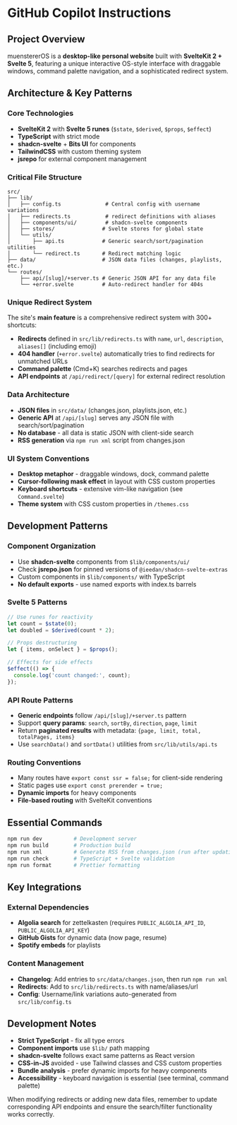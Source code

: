 # GitHub Copilot Instructions

## Project Overview

muenstererOS is a **desktop-like personal website** built with **SvelteKit 2 + Svelte 5**, featuring a unique interactive OS-style interface with draggable windows, command palette navigation, and a sophisticated redirect system.

## Architecture & Key Patterns

### Core Technologies
- **SvelteKit 2** with **Svelte 5 runes** (`$state`, `$derived`, `$props`, `$effect`)
- **TypeScript** with strict mode
- **shadcn-svelte** + **Bits UI** for components
- **TailwindCSS** with custom theming system
- **jsrepo** for external component management

### Critical File Structure
```
src/
├── lib/
│   ├── config.ts              # Central config with username variations
│   ├── redirects.ts           # redirect definitions with aliases
│   ├── components/ui/         # shadcn-svelte components
│   ├── stores/               # Svelte stores for global state
│   └── utils/
│       ├── api.ts            # Generic search/sort/pagination utilities
│       └── redirect.ts       # Redirect matching logic
├── data/                     # JSON data files (changes, playlists, etc.)
└── routes/
    ├── api/[slug]/+server.ts # Generic JSON API for any data file
    └── +error.svelte         # Auto-redirect handler for 404s
```

### Unique Redirect System
The site's **main feature** is a comprehensive redirect system with 300+ shortcuts:
- **Redirects** defined in `src/lib/redirects.ts` with `name`, `url`, `description`, `aliases[]` (including emoji)
- **404 handler** (`+error.svelte`) automatically tries to find redirects for unmatched URLs
- **Command palette** (Cmd+K) searches redirects and pages
- **API endpoints** at `/api/redirect/[query]` for external redirect resolution

### Data Architecture
- **JSON files** in `src/data/` (changes.json, playlists.json, etc.)
- **Generic API** at `/api/[slug]` serves any JSON file with search/sort/pagination
- **No database** - all data is static JSON with client-side search
- **RSS generation** via `npm run xml` script from changes.json

### UI System Conventions
- **Desktop metaphor** - draggable windows, dock, command palette
- **Cursor-following mask effect** in layout with CSS custom properties
- **Keyboard shortcuts** - extensive vim-like navigation (see `Command.svelte`)
- **Theme system** with CSS custom properties in `/themes.css`

## Development Patterns

### Component Organization
- Use **shadcn-svelte** components from `$lib/components/ui/`
- Check **jsrepo.json** for pinned versions of `@ieedan/shadcn-svelte-extras`
- Custom components in `$lib/components/` with TypeScript
- **No default exports** - use named exports with index.ts barrels

### Svelte 5 Patterns
```typescript
// Use runes for reactivity
let count = $state(0);
let doubled = $derived(count * 2);

// Props destructuring
let { items, onSelect } = $props();

// Effects for side effects
$effect(() => {
  console.log('count changed:', count);
});
```

### API Route Patterns
- **Generic endpoints** follow `/api/[slug]/+server.ts` pattern
- Support **query params**: `search`, `sortBy`, `direction`, `page`, `limit`
- Return **paginated results** with metadata: `{page, limit, total, totalPages, items}`
- Use `searchData()` and `sortData()` utilities from `src/lib/utils/api.ts`

### Routing Conventions
- Many routes have `export const ssr = false;` for client-side rendering
- Static pages use `export const prerender = true;`
- **Dynamic imports** for heavy components
- **File-based routing** with SvelteKit conventions

## Essential Commands

```bash
npm run dev          # Development server
npm run build        # Production build
npm run xml          # Generate RSS from changes.json (run after updating changelog)
npm run check        # TypeScript + Svelte validation
npm run format       # Prettier formatting
```

## Key Integrations

### External Dependencies
- **Algolia search** for zettelkasten (requires `PUBLIC_ALGOLIA_API_ID`, `PUBLIC_ALGOLIA_API_KEY`)
- **GitHub Gists** for dynamic data (now page, resume)
- **Spotify embeds** for playlists

### Content Management
- **Changelog**: Add entries to `src/data/changes.json`, then run `npm run xml`
- **Redirects**: Add to `src/lib/redirects.ts` with name/aliases/url
- **Config**: Username/link variations auto-generated from `src/lib/config.ts`

## Development Notes

- **Strict TypeScript** - fix all type errors
- **Component imports** use `$lib/` path mapping
- **shadcn-svelte** follows exact same patterns as React version
- **CSS-in-JS** avoided - use Tailwind classes and CSS custom properties
- **Bundle analysis** - prefer dynamic imports for heavy components
- **Accessibility** - keyboard navigation is essential (see terminal, command palette)

When modifying redirects or adding new data files, remember to update corresponding API endpoints and ensure the search/filter functionality works correctly.
